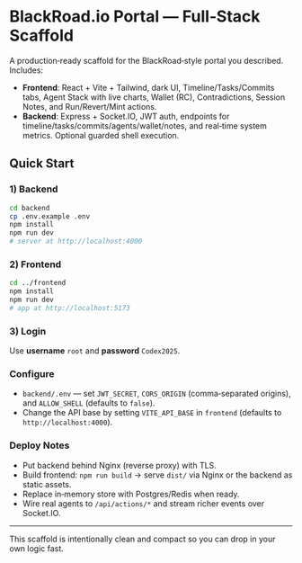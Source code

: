 # BlackRoad.io Portal — Full‑Stack Scaffold

A production‑ready scaffold for the BlackRoad‑style portal you described. Includes:

- **Frontend**: React + Vite + Tailwind, dark UI, Timeline/Tasks/Commits tabs, Agent Stack with live charts, Wallet (RC), Contradictions, Session Notes, and Run/Revert/Mint actions.
- **Backend**: Express + Socket.IO, JWT auth, endpoints for timeline/tasks/commits/agents/wallet/notes, and real‑time system metrics. Optional guarded shell execution.

## Quick Start

### 1) Backend
```bash
cd backend
cp .env.example .env
npm install
npm run dev
# server at http://localhost:4000
```

### 2) Frontend
```bash
cd ../frontend
npm install
npm run dev
# app at http://localhost:5173
```

### 3) Login
Use **username** `root` and **password** `Codex2025`.

### Configure
- `backend/.env` — set `JWT_SECRET`, `CORS_ORIGIN` (comma‑separated origins), and `ALLOW_SHELL` (defaults to `false`).
- Change the API base by setting `VITE_API_BASE` in `frontend` (defaults to `http://localhost:4000`).

### Deploy Notes
- Put backend behind Nginx (reverse proxy) with TLS.
- Build frontend: `npm run build` → serve `dist/` via Nginx or the backend as static assets.
- Replace in‑memory store with Postgres/Redis when ready.
- Wire real agents to `/api/actions/*` and stream richer events over Socket.IO.

---

This scaffold is intentionally clean and compact so you can drop in your own logic fast.
